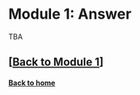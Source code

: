 # Module 1: Answer  

TBA

## \[[Back to Module 1](./module1.md)\]

#### [Back to home](../index.md)
